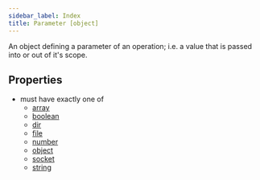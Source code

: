 ```yaml
---
sidebar_label: Index
title: Parameter [object]
---
```


An object defining a parameter of an operation; i.e. a value that is passed into or out of it's scope.

## Properties
- must have exactly one of
  - [array](array.md)
  - [boolean](boolean.md)
  - [dir](dir.md)
  - [file](file.md)
  - [number](number.md)
  - [object](object.md)
  - [socket](socket.md)
  - [string](string.md)